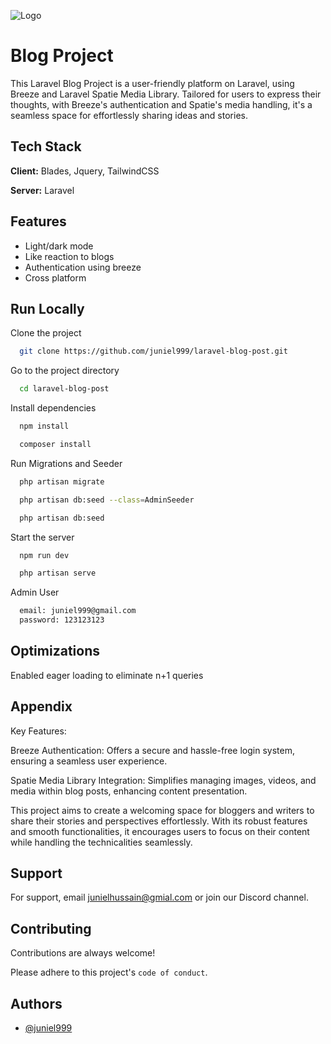 ![Logo](https://lh3.googleusercontent.com/pw/ADCreHecUL2jF4XyK0MNF0Mt4MdwopWOuO5YAjaabnFoDY1NCnjDQhSpFMj70CPt3_ftQ1fYjLLRwN8ZUbrDTOaqcPsz5a5xYGXueFsxkgJYsTi6fzGoKMcEmZQ90uLd1sBHH12IC2kMUBdTpPBiCeG7lteJN-3b5sKi-1CCbscnXjCDob_PYt-jFv2bwigYEU9pZivPD1dpvNwXH4MuBdthSPaw_AvCau3dWHWUw5mCiBhY7wzuQy_HDzsEW7_Wy7nNXdnJmDZQ59wX4VlchPvsGejS2AkfLYb83kY_-CIp0P_--Ty4zBTjh2jv7IjWYDn8pwwDk3ueYZD4dw_WvI3P3GtP3Kh9-_cm5XOo1ZDjcygW1s1-WgX0GiT2R9Z5oZD6Ir_cxDOIIBXuPopxAjpPuUuwBQpX1yGvhEGsEbSOdnAL3ZtFeFjQYBHT9iG6gCm-vBcIgo2WmyTLGqFOM77yGBkf0r9BiwQ5JPxGRsFOpBaQFUtwJfMr3z-Jt1mr3ifvb_NCAt1g0DuCY7kKh0XA0mh5SDQSkbj4fABQe9dNAMXm-QWmzaoy8Ys5gi6EW1MCDDEkqrwKUzARDvva8CHpP9hAOf1kni64jXdbwmxusXSyl6h_NpaCvIko9jappXccX0LMYSuWy0gD3-LZ0_7dzh10S6WrxA12fJukGHfiuJ4Uuq87jmRnykuu0ffMYaxMQqtoo4UzY2Dm9i25tjWxrini4GyLmHPtyQn2pffKuZGf4ys8Q2OidNhKeBDGad4pVa_7HV8_dAMlCfWkibsbf80yphHKwr3TSsf582OGZURiMREobv5WFB_234A9UxnE88fZjZDi5ccs1OlQCZ0z07x-tsJMtsjW2pZAh0SO_tKKF77BxqKYHKn-HDkDu4SV76Q3IYdjC6_upDt2EBOR03PcjqpGjEb5Hl-y5W0JzAAKIgKh2E9rpyYC9O3qagd383i2HtPJ4A=w423-h274-s-no-gm?authuser=0)

# Blog Project

This Laravel Blog Project is a user-friendly platform on Laravel, using Breeze and Laravel Spatie Media Library. Tailored for users to express their thoughts, with Breeze's authentication and Spatie's media handling, it's a seamless space for effortlessly sharing ideas and stories.



## Tech Stack

**Client:** Blades, Jquery, TailwindCSS

**Server:** Laravel


## Features

- Light/dark mode
- Like reaction to blogs
- Authentication using breeze
- Cross platform



## Run Locally

Clone the project

```bash
  git clone https://github.com/juniel999/laravel-blog-post.git
```

Go to the project directory

```bash
  cd laravel-blog-post
```

Install dependencies

```bash
  npm install
```
```bash
  composer install
```

Run Migrations and Seeder

```bash
  php artisan migrate
```
```bash
  php artisan db:seed --class=AdminSeeder
```
```bash
  php artisan db:seed 
```

Start the server

```bash
  npm run dev
```
```bash
  php artisan serve
```

Admin User

```bash
  email: juniel999@gmail.com
  password: 123123123
```


## Optimizations

Enabled eager loading to eliminate n+1 queries


## Appendix

Key Features:

Breeze Authentication: Offers a secure and hassle-free login system, ensuring a seamless user experience.

Spatie Media Library Integration: Simplifies managing images, videos, and media within blog posts, enhancing content presentation.

This project aims to create a welcoming space for bloggers and writers to share their stories and perspectives effortlessly. With its robust features and smooth functionalities, it encourages users to focus on their content while handling the technicalities seamlessly.
## Support

For support, email junielhussain@gmial.com or join our Discord channel.


## Contributing

Contributions are always welcome!

Please adhere to this project's `code of conduct`.


## Authors

- [@juniel999](https://github.com/juniel999e)

